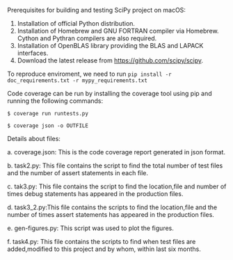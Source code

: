 Prerequisites for building and testing SciPy project on macOS:
1.	Installation of official Python distribution.
2.	Installation of Homebrew and GNU FORTRAN compiler via Homebrew. Cython and Pythran compilers are also required.
3.	Installation of OpenBLAS library providing the BLAS and LAPACK interfaces.
4.	Download the latest release from https://github.com/scipy/scipy.

To reproduce enviroment, we need to run `pip install -r doc_requirements.txt -r mypy_requirements.txt`

Code coverage can be run by installing the coverage tool using pip and running the following commands: 

`$ coverage run runtests.py`

`$ coverage json -o OUTFILE`

Details about files:

a. coverage.json: This is the code coverage report generated in json format.

b. task2.py: This file contains the script to find the total number of test files and the number of assert statements in each file.

c. tak3.py: This file contains the script to find the location,file and number of times debug  statements has appeared in the production files.

d. task3_2.py:This file contains the scripts to find the location,file and the number of times assert statements has appeared in the production files.

e. gen-figures.py: This script was used to plot the figures.

f. task4.py: This file contains the scripts to find when test files are added,modified to this project and by whom, within last six months.
